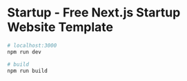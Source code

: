 # Startup - Free Next.js Startup Website Template

```bash
# localhost:3000
npm run dev

# build
npm run build


```